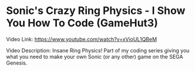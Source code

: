 # Sonic's Crazy Ring Physics - I Show You How To Code (GameHut3)

Video Link: https://www.youtube.com/watch?v=xVioUL1QBeM

Video Description: Insane Ring Physics! Part of my coding series giving you what you need to make your own Sonic (or any other) game on the SEGA Genesis.

